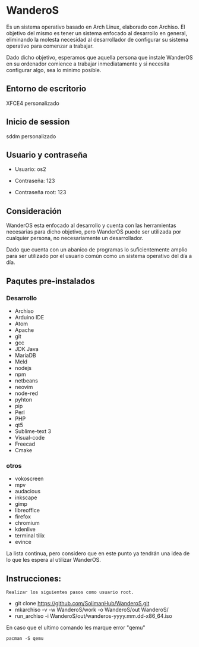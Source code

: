 # WanderoS

Es un sistema operativo basado en Arch Linux, elaborado con Archiso.
El objetivo del mismo es tener un sistema enfocado al desarrollo en general, eliminando la molesta necesidad al desarrollador de configurar su sistema operativo para comenzar a trabajar.

Dado dicho objetivo, esperamos que aquella persona que instale WanderOS en su ordenador comience a trabajar inmediatamente y si necesita configurar algo, sea lo minimo posible. 

## Entorno de escritorio
XFCE4 personalizado

## Inicio de session
sddm personalizado

## Usuario y contraseña
* Usuario: os2
* Contraseña: 123

* Contraseña root: 123

## Consideración
WanderOS esta enfocado al desarrollo y cuenta con las herramientas necesarias para 
dicho objetivo, pero WanderOS puede ser utilizada por cualquier persona, no 
necesariamente un desarrollador.

Dado que cuenta con un abanico de programas lo suficientemente amplio para ser utilizado por el usuario común como un sistema operativo del día a día.

## Paqutes pre-instalados

### Desarrollo

* Archiso
* Arduino IDE
* Atom
* Apache
* git
* gcc
* JDK Java
* MariaDB
* Meld
* nodejs
* npm
* netbeans
* neovim
* node-red
* pyhton
* pip
* Perl
* PHP
* qt5
* Sublime-text 3
* Visual-code
* Freecad
* Cmake

### otros

* vokoscreen
* mpv
* audacious
* inkscape
* gimp
* libreoffice
* firefox
* chromium
* kdenlive
* terminal tilix
* evince

La lista continua, pero considero que en este punto ya tendrán una idea de lo que les espera al utilizar WanderOS.

## Instrucciones:

    Realizar los siguientes pasos como usuario root.

* git clone https://github.com/SolimanHub/WanderoS.git
* mkarchiso -v -w WanderoS/work -o WanderoS/out WanderoS/
* run_archiso -i WanderoS/out/wanderos-yyyy.mm.dd-x86_64.iso



En caso que el ultimo comando les marque error "qemu"

`pacman -S qemu`

